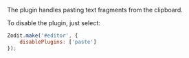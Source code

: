 The plugin handles pasting text fragments from the clipboard.

To disable the plugin, just select:

```js
Zodit.make('#editor', {
	disablePlugins: ['paste']
});
```
